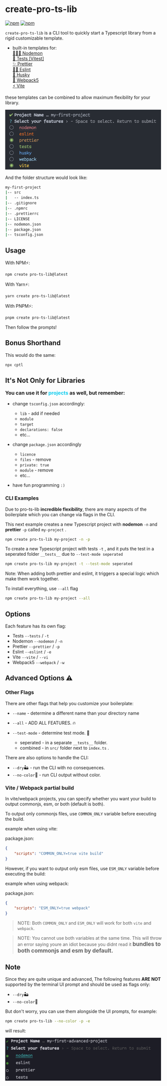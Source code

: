 # create-pro-ts-lib

[![npm](https://img.shields.io/npm/v/create-pro-ts-lib.svg)](https://www.npmjs.com/package/create-pro-ts-lib)
[![npm](https://img.shields.io/npm/l/create-pro-ts-lib.svg)](https://github.com/MatanelGordon/create-pro-ts-lib/master/LICENSE)

`create-pro-ts-lib` is a CLI tool to quickly start a Typescript library from a rigid customizable template.

- built-in templates for:
    <br/>[🕵🏻‍♀️ Nodemon](https://nodemon.io/)
    <br/>[🧪 Tests [Vitest]](https://vitest.dev/)
    <br/>[✨ Prettier](https://prettier.io/)
    <br/>[👮🏻‍ Eslint](https://eslint.org/)
    <br/>[🐶 Husky](https://github.com/typicode/husky)
    <br/>[🧊 Webpack5](https://webpack.js.org/)
    <br/>[⚡ Vite](https://vitejs.dev/)

these templates can be combined to allow maximum flexibility for your library.

<img src="./assets/example1.png" alt="Size Limit CLI" style="max-width: 500px">

And the folder structure would look like:

```bash
my-first-project
|-- src
|   -- index.ts
|-- .gitignore
|-- .npmrc
|-- .prettierrc
|-- LICENSE
|-- nodemon.json
|-- package.json
|-- tsconfig.json
```

## Usage

With NPM⚡:

```bash
npm create pro-ts-lib@latest
```

With Yarn⚡:

```bash
yarn create pro-ts-lib@latest
```

With PNPM⚡:

```bash
pnpm create pro-ts-lib@latest
```

Then follow the prompts!

## Bonus Shorthand

This would do the same:

```bash
npx cptl
```

## It's Not Only for Libraries

<p style="font-size: 16px; font-weight: bold">
    You can use it for <span style="color:#11CCEE">projects</span> as well, but remember:
</p>

- change `tsconfig.json` accordingly:

  - `lib` - add if needed
  - `module`
  - `target`
  - `declarations: false`
  - etc...

- change `package.json` accordingly

  - `licence`
  - `files` - remove
  - `private: true`
  - `module` - remove
  - etc...

- have fun programming `:)`

### CLI Examples

Due to pro-ts-lib **incredible flexibility**, there are many aspects of the boilerplate which you can change via
flags in the CLI.

This next example creates a new Typescript project with **nodemon** `-n` and **prettier** `-p` called `my-project`
.

```bash
npm create pro-ts-lib my-project -n -p
```

To create a new Typescript project with tests `-t` , and it puts the test in a seperated folder `__tests__` due
to `--test-mode seperated`

```bash
npm create pro-ts-lib my-project -t --test-mode seperated
```

Note: When adding both prettier and eslint, it triggers a special logic which make them work together.

To install everything, use `--all` flag

```bash
npm create pro-ts-lib my-project --all
```

## Options

Each feature has its own flag:

- Tests `--tests` / `-t`
- Nodemon `--nodemon` / `-n`
- Prettier `--prettier` / `-p`
- Eslint `--eslint` / `-e`
- Vite `--vite` / `--vi`
- Webpack5 `--webpack` / `-w`

## Advanced Options ⚠️

### Other Flags

There are other flags that help you customize your boilerplate:

- `--name` - determine a different name than your directory name
- `--all` - ADD ALL FEATURES. 🔥

- `--test-mode` - determine test mode. 🧪
  - seperated - in a separate `__tests__` folder.
  - combined - in `src/` folder next to `index.ts` .

There are also options to handle the CLI:

- `--dry`🏜 - run the CLI with no consequences.
- `--no-color`🎨 - run CLI output without color.

### Vite / Webpack partial build

In vite/webpack projects, you can specify whether you want your build to output commonjs, esm, or both (default is both).

To output only commonjs files, use `COMMON_ONLY` variable before executing the build.

example when using vite:

package.json:
```json
{
    "scripts": "COMMON_ONLY=true vite build" 
}
```

However, if you want to output only esm files, use `ESM_ONLY` variable before executing the build:

example when using webpack:

package.json:
```json
{
    "scripts": "ESM_ONLY=true webpack"
}
```

> NOTE: Both `COMMON_ONLY` and `ESM_ONLY` will work for both `vite` and `webpack`.

> NOTE: You cannot use both variables at the same time. This will throw an error saying youre an idiot because you didnt read it <b style="font-size: 1.1rem">bundles to both commonjs and esm by default.</b> 

## Note

Since they are quite unique and advanced, The following features **ARE NOT** supported by the terminal UI prompt and
should be used as flags only:

- `--dry`🏜
- `--no-color`🎨

But don't worry, you can use them alongside the UI prompts, for example:

```bash
npm create pro-ts-lib --no-color -p -e
```

will result:

<img src="./assets/example2.png" alt="Size Limit CLI" style="max-width: 500px">
